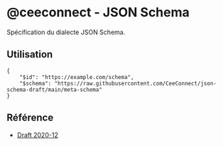 # @ceeconnect - JSON Schema

Spécification du dialecte JSON Schema.

## Utilisation

```
{
    "$id": "https://example.com/schema",
    "$schema": "https://raw.githubusercontent.com/CeeConnect/json-schema-draft/main/meta-schema"
}
```

## Référence

- [Draft 2020-12](https://json-schema.org/draft/2020-12/schema)
